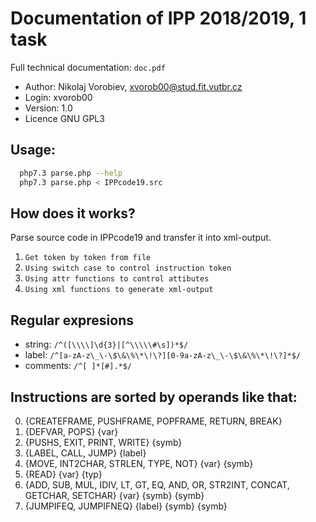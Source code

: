 # Documentation of IPP 2018/2019, 1 task 
Full technical documentation: `doc.pdf`
* Author: Nikolaj Vorobiev, xvorob00@stud.fit.vutbr.cz
* Login: xvorob00
* Version: 1.0
* Licence GNU GPL3

## Usage: 
```bash
  php7.3 parse.php --help
  php7.3 parse.php < IPPcode19.src
```
## How does it works?
Parse source code in IPPcode19 and transfer it into xml-output.
  1. `Get token by token from file`
  2. `Using switch case to control instruction token`
  3. `Using attr functions to control attibutes`
  4. `Using xml functions to generate xml-output`
  
## Regular expresions
  - string: `/^([\\\\]\d{3}|[^\\\\\#\s])*$/`
  - label: `/^[a-zA-z\_\-\$\&\%\*\!\?][0-9a-zA-z\_\-\$\&\%\*\!\?]*$/`
  - comments: `/^[ ]*[#].*$/`
  
## Instructions are sorted by operands like that:
  0. {CREATEFRAME, PUSHFRAME, POPFRAME, RETURN, BREAK}
  1. {DEFVAR, POPS} {var}
  2. {PUSHS, EXIT, PRINT, WRITE} {symb}
  3. {LABEL, CALL, JUMP} {label}
  4. {MOVE, INT2CHAR, STRLEN, TYPE, NOT} {var} {symb}
  5. {READ} {var} {typ}
  6. {ADD, SUB, MUL, IDIV, LT, GT, EQ, AND, OR, STR2INT, CONCAT, GETCHAR, SETCHAR} {var} {symb} {symb}
  7. {JUMPIFEQ, JUMPIFNEQ} {label} {symb} {symb}

